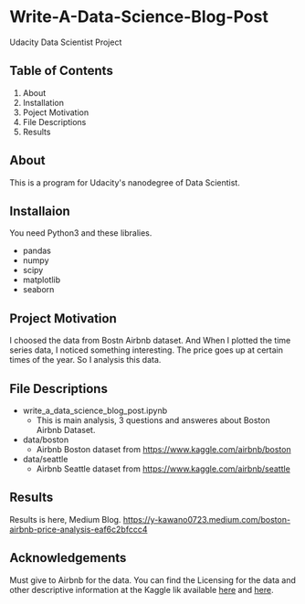# Write-A-Data-Science-Blog-Post
Udacity Data Scientist Project

## Table of Contents
1. About
2. Installation
3. Poject Motivation
4. File Descriptions
5. Results

## About
This is a program for Udacity's nanodegree of Data Scientist.

## Installaion
You need Python3 and these libralies.
* pandas
* numpy
* scipy
* matplotlib
* seaborn

## Project Motivation
I choosed the data from Bostn Airbnb dataset.
And When I plotted the time series data, I noticed something interesting.
The price goes up at certain times of the year.
So I analysis this data.

## File Descriptions
* write_a_data_science_blog_post.ipynb
  * This is main analysis, 3 questions and answeres about Boston Airbnb Dataset.
* data/boston
  * Airbnb Boston dataset from https://www.kaggle.com/airbnb/boston
* data/seattle
  * Airbnb Seattle dataset from https://www.kaggle.com/airbnb/seattle

## Results
Results is here, Medium Blog.
https://y-kawano0723.medium.com/boston-airbnb-price-analysis-eaf6c2bfccc4

## Acknowledgements
Must give to Airbnb for the data. You can find the Licensing for the data and other descriptive information at the Kaggle lik available [here](https://www.kaggle.com/airbnb/boston) and [here](https://www.kaggle.com/airbnb/seattle).
